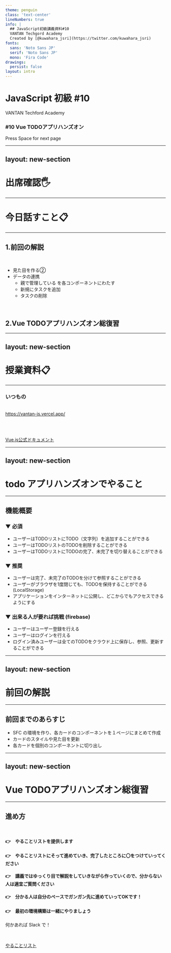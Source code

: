 ```yaml
---
theme: penguin
class: 'text-center'
lineNumbers: true
info: |
  ## JavaScript初級講義資料#10
  VANTAN Techgord Academy
  Created by [@kuwahara_jsri](https://twitter.com/kuwahara_jsri)
fonts:
  sans: 'Noto Sans JP'
  serif: 'Noto Sans JP'
  mono: 'Fira Code'
drawings:
  persist: false
layout: intro
---
```


# JavaScript 初級 #10

VANTAN Techford Academy

### #10 Vue TODOアプリハンズオン
<div class="pt-12">
  <span @click="$slidev.nav.next" class="px-2 py-1 rounded cursor-pointer" hover="bg-white bg-opacity-10">
    Press Space for next page <carbon:arrow-right class="inline"/>
  </span>
</div>

---
layout: new-section
---

# 出席確認🖐

---

# 今日話すこと📋

---

## 1.前回の解説

<br>

- 見た目を作る②
- データの連携
  - 親で管理している
  を各コンポーネントにわたす
  - 新規にタスクを追加
  - タスクの削除

<br>

## 2.Vue TODOアプリハンズオン総復習

---
layout: new-section
---

# 授業資料📋

---

### いつもの
<br>
<div class="mb-1">
  <a href="https://vantan-js.vercel.app/" target="_blank">https://vantan-js.vercel.app/</a>
</div>

<br><br>

<a target="_blank" href="https://jp.vuejs.org/index.html" class="px-2 py-1 rounded cursor-pointer" hover="bg-white bg-opacity-10">
  Vue.js公式ドキュメント<carbon:arrow-right class="inline"/>
</a>

---
layout: new-section
---

# todo アプリハンズオンでやること

---

## 機能概要

### ▼ 必須

- ユーザーはTODOリストにTODO（文字列）を追加することができる
- ユーザーはTODOリストのTODOを削除することができる
- ユーザーはTODOリストにTODOの完了、未完了を切り替えることができる

### ▼ 推奨

- ユーザーは完了、未完了のTODOを分けて参照することができる
- ユーザーがブラウザを1度閉じても、TODOを保持することができる(LocalStorage)
- アプリケーションをインターネットに公開し、どこからでもアクセスできるようにする

### ▼ 出来る人が要れば挑戦 (firebase)

- ユーザーはユーザー登録を行える
- ユーザーはログインを行える
- ログイン済みユーザーは全てのTODOをクラウド上に保存し、参照、更新することができる


---
layout: new-section
---

# 前回の解説

---

## 前回までのあらすじ

- SFC の環境を作り、各カードのコンポーネントを１ページにまとめて作成
- カードのスタイルや見た目を更新
- 各カードを個別のコンポーネントに切り出し


---
layout: new-section
---

# Vue TODOアプリハンズオン総復習

---

## 進め方

<br>

#### 👉　やることリストを提供します
#### 👉　やることリストにそって進めていき、完了したところに〇をつけていってください
#### 👉　講義ではゆっくり目で解説をしていきながら作っていくので、分からない人は適宜ご質問ください
#### 👉　分かる人は自分のペースでガンガン先に進めていってOKです！
#### 👉　最初の環境構築は一緒にやりましょう

何かあれば Slack で！

<br>

<a href="https://docs.google.com/spreadsheets/d/1OxKTK7Hc1-lvt53CvQ3KIhCbk0zbuXRNpnn3f9lf3Ns/edit?usp=sharing" target="__blank">やることリスト</a>
